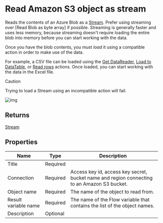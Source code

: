 # Read Amazon S3 object as stream

Reads the contents of an Azure Blob as a [Stream](https://learn.microsoft.com/en-us/dotnet/api/system.io.stream). Prefer using streaming over [Read Blob as byte array] if possible. Streaming is generally faster and uses less memory, because streaming doesn't require loading the entire blob into memory before you can start working with the data.
 
Once you have the blob contents, you must _load_ it using a compatible action in order to make use of the data.  
  
For example, a CSV file can be loaded using the [Get DataReader](../csv/get-datareader.md), [Load to DataTable](../csv/load-to-datatable.md), or [Read rows](../csv/read-rows.md) actions. Once loaded, you can start working with the data in the Excel file.

> [!CAUTION]
> Trying to load a Stream using an incompatible action will fail.

![img](https://profitbasedocs.blob.core.windows.net/flowimages/read-as-stream-amaz.png)

## Returns

[Stream](https://learn.microsoft.com/en-us/dotnet/api/system.io.stream)

## Properties

| Name             | Type      |Description                                             |
|------------------|-----------|--------------------------------------------------------|
| Title            | Required  |      |
| Connection       | Required  | Access key id, access key secret, bucket name and region connecting to an Amazon S3 bucket.        |
| Object name        | Required  | The name of the object to read from. |
| Result variable name | Required | The name of the Flow variable that contains the list of the object names. |
| Description | Optional | |